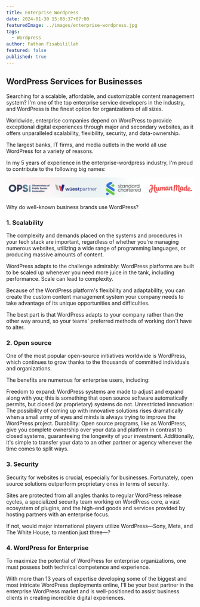 ```yaml
---
title: Enterprise Wordpress
date: 2024-01-30 15:08:37+07:00
featuredImage: ../images/enterprise-wordpress.jpg
tags:
  - Wordpress
author: Fathan Fisabilillah
featured: false
published: true
---
```

## **WordPress Services for Businesses**

Searching for a scalable, affordable, and customizable content management system? I'm one of the top enterprise service developers in the industry, and WordPress is the finest option for organizations of all sizes.

Worldwide, enterprise companies depend on WordPress to provide exceptional digital experiences through major and secondary websites, as it offers unparalleled scalability, flexibility, security, and data-ownership.

The largest banks, IT firms, and media outlets in the world all use WordPress for a variety of reasons. 

In my 5 years of experience in the enterprise-wordpress industry, I'm proud to contribute to the following big names:

![Fathan Enterprise Wordpress](../images/screenshot-2024-01-31-at-22.44.09.png)

Why do well-known business brands use WordPress?

### 1. Scalability

The complexity and demands placed on the systems and procedures in your tech stack are important, regardless of whether you're managing numerous websites, utilizing a wide range of programming languages, or producing massive amounts of content.

WordPress adapts to the challenge admirably: WordPress platforms are built to be scaled up whenever you need more juice in the tank, including performance. Scale can lead to complexity.

Because of the WordPress platform's flexibility and adaptability, you can create the custom content management system your company needs to take advantage of its unique opportunities and difficulties.

The best part is that WordPress adapts to your company rather than the other way around, so your teams' preferred methods of working don't have to alter.

### 2. Open source

One of the most popular open-source initiatives worldwide is WordPress, which continues to grow thanks to the thousands of committed individuals and organizations.

The benefits are numerous for enterprise users, including:

Freedom to expand: WordPress systems are made to adjust and expand along with you; this is something that open source software automatically permits, but closed (or proprietary) systems do not.
Unrestricted innovation: The possibility of coming up with innovative solutions rises dramatically when a small army of eyes and minds is always trying to improve the WordPress project.
Durability: Open source programs, like as WordPress, give you complete ownership over your data and platform in contrast to closed systems, guaranteeing the longevity of your investment. Additionally, it's simple to transfer your data to an other partner or agency whenever the time comes to split ways.

### 3. Security

Security for websites is crucial, especially for businesses. Fortunately, open source solutions outperform proprietary ones in terms of security.

Sites are protected from all angles thanks to regular WordPress release cycles, a specialized security team working on WordPress core, a vast ecosystem of plugins, and the high-end goods and services provided by hosting partners with an enterprise focus.

If not, would major international players utilize WordPress—Sony, Meta, and The White House, to mention just three—?

### 4. WordPress for Enterprise

To maximize the potential of WordPress for enterprise organizations, one must possess both technical competence and experience.

With more than 13 years of expertise developing some of the biggest and most intricate WordPress deployments online, I'll be your best partner in the enterprise WordPress market and is well-positioned to assist business clients in creating incredible digital experiences.